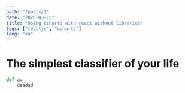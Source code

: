 ```yaml
---
path: "/posts/1"
date: "2020-03-15"
title: "Using echarts with react without libraries"
tags: ["reactjs", "echarts"]
lang: "en"
---
```


# The simplest classifier of your life

```python
def a:
    dsadad
```
